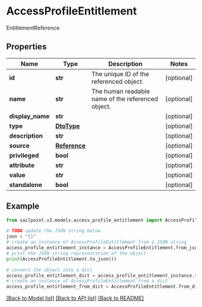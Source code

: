 # AccessProfileEntitlement

EntitlementReference

## Properties

Name | Type | Description | Notes
------------ | ------------- | ------------- | -------------
**id** | **str** | The unique ID of the referenced object. | [optional] 
**name** | **str** | The human readable name of the referenced object. | [optional] 
**display_name** | **str** |  | [optional] 
**type** | [**DtoType**](DtoType.md) |  | [optional] 
**description** | **str** |  | [optional] 
**source** | [**Reference**](Reference.md) |  | [optional] 
**privileged** | **bool** |  | [optional] 
**attribute** | **str** |  | [optional] 
**value** | **str** |  | [optional] 
**standalone** | **bool** |  | [optional] 

## Example

```python
from sailpoint.v3.models.access_profile_entitlement import AccessProfileEntitlement

# TODO update the JSON string below
json = "{}"
# create an instance of AccessProfileEntitlement from a JSON string
access_profile_entitlement_instance = AccessProfileEntitlement.from_json(json)
# print the JSON string representation of the object
print(AccessProfileEntitlement.to_json())

# convert the object into a dict
access_profile_entitlement_dict = access_profile_entitlement_instance.to_dict()
# create an instance of AccessProfileEntitlement from a dict
access_profile_entitlement_from_dict = AccessProfileEntitlement.from_dict(access_profile_entitlement_dict)
```
[[Back to Model list]](../README.md#documentation-for-models) [[Back to API list]](../README.md#documentation-for-api-endpoints) [[Back to README]](../README.md)


